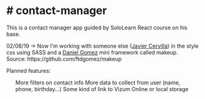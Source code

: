 <h1># contact-manager</h1>

<p>This is a contact manager app guided by SoloLearn React course on his base.</p>

<p>02/08/19 -> Now I'm working with someone else (<a href=https://github.com/JavierCervilla>Javier Cervilla</a>) in the style css using SASS and a <a href=https://github.com/ftdgomez>Daniel Gomez</a> mini framework called makeup. Source: https://github.com/ftdgomez/makeup</p>

Planned features:
<ul><il>More filters on contact info</il>
  <il>More data to collect from user (name, phone, birthday...)</il>
  <il>Some kind of link to Vizum</il>
  <il>Online or local storage</il></ul>
